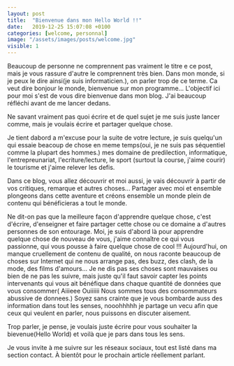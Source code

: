```yaml
---
layout: post
title:  "Bienvenue dans mon Hello World !!"
date:   2019-12-25 15:07:08 +0100
categories: [welcome, personnal]
image: "/assets/images/posts/welcome.jpg"
visible: 1
---
```


Beaucoup de personne ne comprennent pas vraiment le titre e ce post, mais je vous rassure d'autre le comprennent très bien. Dans mon monde, si je peux le dire ainsi(je suis informaticien.), on parler trop de ce terme. Ca veut dire bonjour le monde, bienvenue sur mon programme... L'objectif ici pour moi s'est de vous dire bienvenue dans mon blog. J'ai beaucoup réfléchi avant de me lancer dedans. 

Ne savant vraiment pas quoi écrire et de quel sujet je me suis juste  lancer comme, mais je voulais écrire et partager quelque chose.


Je tient dabord a m'excuse pour la suite de votre lecture, je suis quelqu'un qui essaie beacoup de chose en meme temps(oui, je ne suis pas séquentiel comme la plupart des hommes.) mes domaine de predilection, informatique, l'entrepreunariat, l'ecriture/lecture, le sport (surtout la course, j'aime courir) le tourisme et j'aime relever les defis.

Dans ce blog, vous allez découvrir et moi aussi, je vais découvrir à partir de vos critiques, remarque et autres choses... Partager avec moi et ensemble plongeons dans cette aventure et créons  ensemble un monde plein de contenu qui bénéficieras a tout le monde. 

Ne dit-on pas que la meilleure façon d'apprendre quelque chose, c'est  d'écrire, d'enseigner et faire partager cette chose ou ce domaine a  d'autres personnes de son entourage. Moi, je suis d'abord là pour apprendre quelque chose de nouveau de vous, j'aime  connaître ce qui vous passionne, qui vous pousse à faire quelque chose  de cool !!!  Aujourd'hui, on manque cruellement de contenu de qualité, on nous  raconte beaucoup de choses sur Internet qui ne nous arrange pas, des  buzz, des clash, de la mode, des films d'amours... Je ne dis pas ses choses sont mauvaises ou bien de ne pas les suivre, mais juste qu'il faut savoir capter les points intervenants qui vous ait bénéfique dans chaque quantité de données que vous consommer( Aiiieee Ouiiiiii Nous sommes tous des consommateurs abussive de donnees.) Soyez sans crainte que je vous bombarde auss des information dans tout les senses, nooohhhhh je partage un vecu afin que ceux qui veulent en parler, nous puissons en discuter aisement.


Trop parler, je pense, je voulais juste écrire pour vous souhaiter la bievenue(Hello World) et voilà que je pars dans tous les sens. 

Je vous invite à me suivre sur les réseaux sociaux, tout est listé dans ma section contact. À bientôt pour le prochain article réellement parlant.